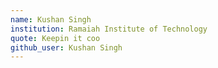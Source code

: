 ```yaml
---
name: Kushan Singh
institution: Ramaiah Institute of Technology
quote: Keepin it coo
github_user: Kushan Singh
---
```


